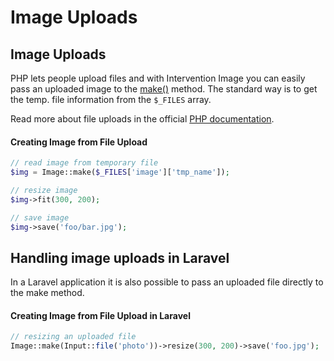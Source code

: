 # Image Uploads
## Image Uploads

PHP lets people upload files and with Intervention Image you can easily pass an uploaded image to the [make()](/api/make) method. The standard way is to get the temp. file information from the ```$_FILES``` array.

Read more about file uploads in the official [PHP documentation](http://www.php.net/manual/en/features.file-upload.php).

#### Creating Image from File Upload

```php
// read image from temporary file
$img = Image::make($_FILES['image']['tmp_name']);

// resize image
$img->fit(300, 200);

// save image
$img->save('foo/bar.jpg');
```

## Handling image uploads in Laravel

In a Laravel application it is also possible to pass an uploaded file directly to the make method.

#### Creating Image from File Upload in Laravel

```php
// resizing an uploaded file
Image::make(Input::file('photo'))->resize(300, 200)->save('foo.jpg');
```
